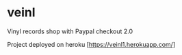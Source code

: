 # veinl
Vinyl records shop with Paypal checkout 2.0

Project deployed on heroku [https://veinl1.herokuapp.com/]
